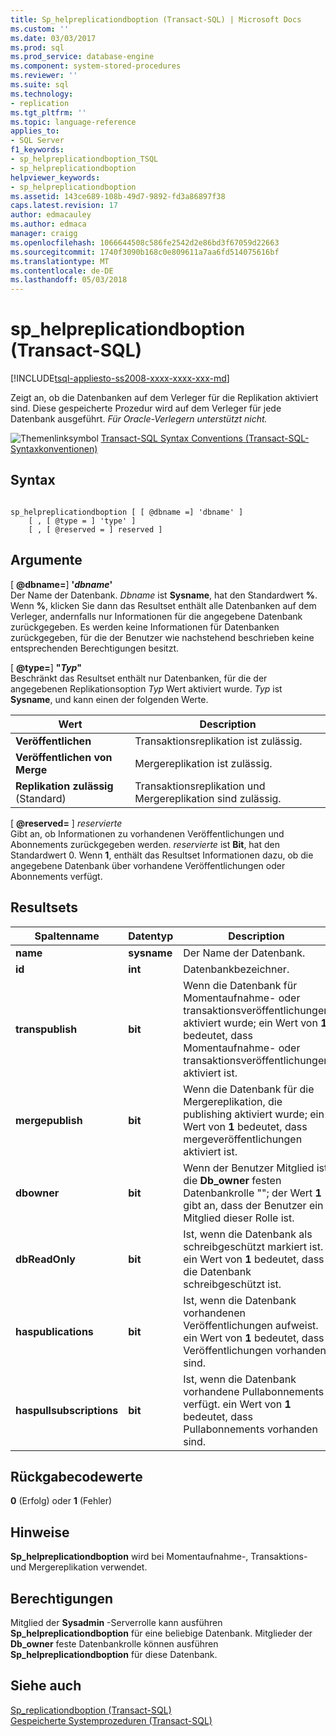 ```yaml
---
title: Sp_helpreplicationdboption (Transact-SQL) | Microsoft Docs
ms.custom: ''
ms.date: 03/03/2017
ms.prod: sql
ms.prod_service: database-engine
ms.component: system-stored-procedures
ms.reviewer: ''
ms.suite: sql
ms.technology:
- replication
ms.tgt_pltfrm: ''
ms.topic: language-reference
applies_to:
- SQL Server
f1_keywords:
- sp_helpreplicationdboption_TSQL
- sp_helpreplicationdboption
helpviewer_keywords:
- sp_helpreplicationdboption
ms.assetid: 143ce689-108b-49d7-9892-fd3a86897f38
caps.latest.revision: 17
author: edmacauley
ms.author: edmaca
manager: craigg
ms.openlocfilehash: 1066644508c586fe2542d2e86bd3f67059d22663
ms.sourcegitcommit: 1740f3090b168c0e809611a7aa6fd514075616bf
ms.translationtype: MT
ms.contentlocale: de-DE
ms.lasthandoff: 05/03/2018
---
```

# <a name="sphelpreplicationdboption-transact-sql"></a>sp_helpreplicationdboption (Transact-SQL)
[!INCLUDE[tsql-appliesto-ss2008-xxxx-xxxx-xxx-md](../../includes/tsql-appliesto-ss2008-xxxx-xxxx-xxx-md.md)]

  Zeigt an, ob die Datenbanken auf dem Verleger für die Replikation aktiviert sind. Diese gespeicherte Prozedur wird auf dem Verleger für jede Datenbank ausgeführt. *Für Oracle-Verlegern unterstützt nicht.*  
  
 ![Themenlinksymbol](../../database-engine/configure-windows/media/topic-link.gif "Topic link icon") [Transact-SQL Syntax Conventions (Transact-SQL-Syntaxkonventionen)](../../t-sql/language-elements/transact-sql-syntax-conventions-transact-sql.md)  
  
## <a name="syntax"></a>Syntax  
  
```  
  
sp_helpreplicationdboption [ [ @dbname =] 'dbname' ]  
    [ , [ @type = ] 'type' ]  
    [ , [ @reserved = ] reserved ]  
```  
  
## <a name="arguments"></a>Argumente  
 [ **@dbname=**] **'***dbname***'**  
 Der Name der Datenbank. *Dbname* ist **Sysname**, hat den Standardwert **%**. Wenn **%**, klicken Sie dann das Resultset enthält alle Datenbanken auf dem Verleger, andernfalls nur Informationen für die angegebene Datenbank zurückgegeben. Es werden keine Informationen für Datenbanken zurückgegeben, für die der Benutzer wie nachstehend beschrieben keine entsprechenden Berechtigungen besitzt.  
  
 [  **@type=**] **"***Typ***"**  
 Beschränkt das Resultset enthält nur Datenbanken, für die der angegebenen Replikationsoption *Typ* Wert aktiviert wurde. *Typ* ist **Sysname**, und kann einen der folgenden Werte.  
  
|Wert|Description|  
|-----------|-----------------|  
|**Veröffentlichen**|Transaktionsreplikation ist zulässig.|  
|**Veröffentlichen von Merge**|Mergereplikation ist zulässig.|  
|**Replikation zulässig** (Standard)|Transaktionsreplikation und Mergereplikation sind zulässig.|  
  
 [  **@reserved=** ] *reservierte*  
 Gibt an, ob Informationen zu vorhandenen Veröffentlichungen und Abonnements zurückgegeben werden. *reservierte* ist **Bit**, hat den Standardwert 0. Wenn **1**, enthält das Resultset Informationen dazu, ob die angegebene Datenbank über vorhandene Veröffentlichungen oder Abonnements verfügt.  
  
## <a name="result-sets"></a>Resultsets  
  
|Spaltenname|Datentyp|Description|  
|-----------------|---------------|-----------------|  
|**name**|**sysname**|Der Name der Datenbank.|  
|**id**|**int**|Datenbankbezeichner.|  
|**transpublish**|**bit**|Wenn die Datenbank für Momentaufnahme- oder transaktionsveröffentlichungen aktiviert wurde; ein Wert von **1** bedeutet, dass Momentaufnahme- oder transaktionsveröffentlichungen aktiviert ist.|  
|**mergepublish**|**bit**|Wenn die Datenbank für die Mergereplikation, die publishing aktiviert wurde; ein Wert von **1** bedeutet, dass mergeveröffentlichungen aktiviert ist.|  
|**dbowner**|**bit**|Wenn der Benutzer Mitglied ist die **Db_owner** festen Datenbankrolle ""; der Wert **1** gibt an, dass der Benutzer ein Mitglied dieser Rolle ist.|  
|**dbReadOnly**|**bit**|Ist, wenn die Datenbank als schreibgeschützt markiert ist. ein Wert von **1** bedeutet, dass die Datenbank schreibgeschützt ist.|  
|**haspublications**|**bit**|Ist, wenn die Datenbank vorhandenen Veröffentlichungen aufweist. ein Wert von **1** bedeutet, dass Veröffentlichungen vorhanden sind.|  
|**haspullsubscriptions**|**bit**|Ist, wenn die Datenbank vorhandene Pullabonnements verfügt. ein Wert von **1** bedeutet, dass Pullabonnements vorhanden sind.|  
  
## <a name="return-code-values"></a>Rückgabecodewerte  
 **0** (Erfolg) oder **1** (Fehler)  
  
## <a name="remarks"></a>Hinweise  
 **Sp_helpreplicationdboption** wird bei Momentaufnahme-, Transaktions- und Mergereplikation verwendet.  
  
## <a name="permissions"></a>Berechtigungen  
 Mitglied der **Sysadmin** -Serverrolle kann ausführen **Sp_helpreplicationdboption** für eine beliebige Datenbank. Mitglieder der **Db_owner** feste Datenbankrolle können ausführen **Sp_helpreplicationdboption** für diese Datenbank.  
  
## <a name="see-also"></a>Siehe auch  
 [Sp_replicationdboption &#40;Transact-SQL&#41;](../../relational-databases/system-stored-procedures/sp-replicationdboption-transact-sql.md)   
 [Gespeicherte Systemprozeduren &#40;Transact-SQL&#41;](../../relational-databases/system-stored-procedures/system-stored-procedures-transact-sql.md)  
  
  
